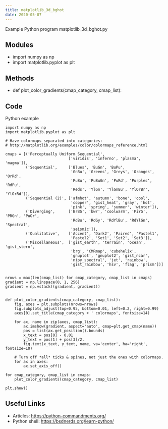 ```yaml
---
title: matplotlib_3d_bghot
date: 2020-05-07
---
```

Example Python program matplotlib_3d_bghot.py

## Modules

* import numpy as np
* import matplotlib.pyplot as plt

## Methods

* def plot_color_gradients(cmap_category, cmap_list):

## Code

Python example

    import numpy as np
    import matplotlib.pyplot as plt
    
    # Have colormaps separated into categories:
    # http://matplotlib.org/examples/color/colormaps_reference.html
    
    cmaps = [('Perceptually Uniform Sequential',
                                ['viridis', 'inferno', 'plasma', 'magma']),
             ('Sequential',     ['Blues', 'BuGn', 'BuPu',
                                 'GnBu', 'Greens', 'Greys', 'Oranges', 'OrRd',
                                 'PuBu', 'PuBuGn', 'PuRd', 'Purples', 'RdPu',
                                 'Reds', 'YlGn', 'YlGnBu', 'YlOrBr', 'YlOrRd']),
             ('Sequential (2)', ['afmhot', 'autumn', 'bone', 'cool',
                                 'copper', 'gist_heat', 'gray', 'hot',
                                 'pink', 'spring', 'summer', 'winter']),
             ('Diverging',      ['BrBG', 'bwr', 'coolwarm', 'PiYG', 'PRGn', 'PuOr',
                                 'RdBu', 'RdGy', 'RdYlBu', 'RdYlGn', 'Spectral',
                                 'seismic']),
             ('Qualitative',    ['Accent', 'Dark2', 'Paired', 'Pastel1',
                                 'Pastel2', 'Set1', 'Set2', 'Set3']),
             ('Miscellaneous',  ['gist_earth', 'terrain', 'ocean', 'gist_stern',
                                 'brg', 'CMRmap', 'cubehelix',
                                 'gnuplot', 'gnuplot2', 'gist_ncar',
                                 'nipy_spectral', 'jet', 'rainbow',
                                 'gist_rainbow', 'hsv', 'flag', 'prism'])]
    
    
    nrows = max(len(cmap_list) for cmap_category, cmap_list in cmaps)
    gradient = np.linspace(0, 1, 256)
    gradient = np.vstack((gradient, gradient))
    
    
    def plot_color_gradients(cmap_category, cmap_list):
        fig, axes = plt.subplots(nrows=nrows)
        fig.subplots_adjust(top=0.95, bottom=0.01, left=0.2, right=0.99)
        axes[0].set_title(cmap_category + ' colormaps', fontsize=14)
    
        for ax, name in zip(axes, cmap_list):
            ax.imshow(gradient, aspect='auto', cmap=plt.get_cmap(name))
            pos = list(ax.get_position().bounds)
            x_text = pos[0] - 0.01
            y_text = pos[1] + pos[3]/2.
            fig.text(x_text, y_text, name, va='center', ha='right', fontsize=10)
    
        # Turn off *all* ticks & spines, not just the ones with colormaps.
        for ax in axes:
            ax.set_axis_off()
    
    for cmap_category, cmap_list in cmaps:
        plot_color_gradients(cmap_category, cmap_list)
    
    plt.show()

## Useful Links

- Articles: https://python-commandments.org/
- Python shell: https://bsdnerds.org/learn-python/
